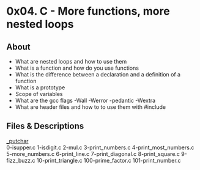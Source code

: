 # <div aligh="center">0x04. C - More functions, more nested loops</div>

## About


   - What are nested loops and how to use them
   - What is a function and how do you use functions
   - What is the difference between a declaration and a definition of a function
   - What is a prototype
   - Scope of variables
   - What are the gcc flags -Wall -Werror -pedantic -Wextra
   - What are header files and how to to use them with #include

## Files & Descriptions

[_putchar](https://github.com/holbertonschool/_putchar.c/blob/master/_putchar.c)</br>
0-isupper.c
1-isdigit.c
2-mul.c
3-print_numbers.c
4-print_most_numbers.c
5-more_numbers.c
6-print_line.c
7-print_diagonal.c
8-print_square.c
9-fizz_buzz.c
10-print_triangle.c
100-prime_factor.c
101-print_number.c
